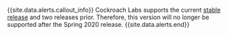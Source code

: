 {{site.data.alerts.callout_info}}
Cockroach Labs supports the current <a href="https://www.cockroachlabs.com/docs/stable/install-cockroachdb.html">stable release</a> and two releases prior. Therefore, this version will no longer be supported after the Spring 2020 release.
{{site.data.alerts.end}}
